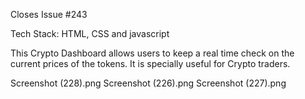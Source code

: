 Closes Issue #243

Tech Stack: HTML, CSS and javascript

This Crypto Dashboard allows users to keep a real time check on the current prices of the tokens.
It is specially useful for Crypto traders.

Screenshot (228).png
Screenshot (226).png
Screenshot (227).png